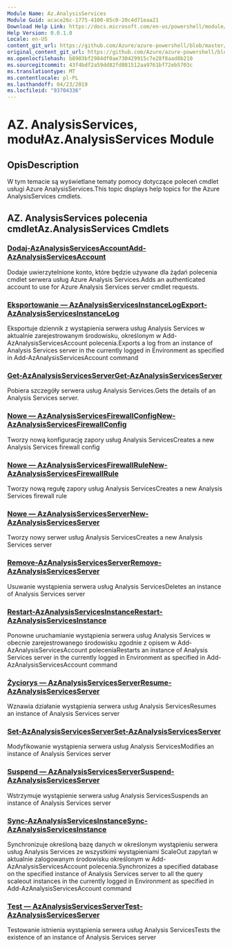 ```yaml
---
Module Name: Az.AnalysisServices
Module Guid: acace26c-1775-4100-85c0-20c4d71eaa21
Download Help Link: https://docs.microsoft.com/en-us/powershell/module/az.analysisservices
Help Version: 0.0.1.0
Locale: en-US
content_git_url: https://github.com/Azure/azure-powershell/blob/master/src/AnalysisServices/AnalysisServices/help/Az.AnalysisServices.md
original_content_git_url: https://github.com/Azure/azure-powershell/blob/master/src/AnalysisServices/AnalysisServices/help/Az.AnalysisServices.md
ms.openlocfilehash: b8903bf2984df0ae730429915c7e28f8aad8b210
ms.sourcegitcommit: 43f4bdf2a59dd82fd881512aa9761bf72eb5703c
ms.translationtype: MT
ms.contentlocale: pl-PL
ms.lasthandoff: 04/23/2019
ms.locfileid: "93704336"
---
```

# <span data-ttu-id="aacb8-101">AZ. AnalysisServices, moduł</span><span class="sxs-lookup"><span data-stu-id="aacb8-101">Az.AnalysisServices Module</span></span>
## <span data-ttu-id="aacb8-102">Opis</span><span class="sxs-lookup"><span data-stu-id="aacb8-102">Description</span></span>
<span data-ttu-id="aacb8-103">W tym temacie są wyświetlane tematy pomocy dotyczące poleceń cmdlet usługi Azure AnalysisServices.</span><span class="sxs-lookup"><span data-stu-id="aacb8-103">This topic displays help topics for the Azure AnalysisServices cmdlets.</span></span>

## <span data-ttu-id="aacb8-104">AZ. AnalysisServices polecenia cmdlet</span><span class="sxs-lookup"><span data-stu-id="aacb8-104">Az.AnalysisServices Cmdlets</span></span>
### [<span data-ttu-id="aacb8-105">Dodaj-AzAnalysisServicesAccount</span><span class="sxs-lookup"><span data-stu-id="aacb8-105">Add-AzAnalysisServicesAccount</span></span>](Add-AzAnalysisServicesAccount.md)
<span data-ttu-id="aacb8-106">Dodaje uwierzytelnione konto, które będzie używane dla żądań polecenia cmdlet serwera usług Azure Analysis Services.</span><span class="sxs-lookup"><span data-stu-id="aacb8-106">Adds an authenticated account to use for Azure Analysis Services server cmdlet requests.</span></span>

### [<span data-ttu-id="aacb8-107">Eksportowanie — AzAnalysisServicesInstanceLog</span><span class="sxs-lookup"><span data-stu-id="aacb8-107">Export-AzAnalysisServicesInstanceLog</span></span>](Export-AzAnalysisServicesInstanceLog.md)
<span data-ttu-id="aacb8-108">Eksportuje dziennik z wystąpienia serwera usług Analysis Services w aktualnie zarejestrowanym środowisku, określonym w Add-AzAnalysisServicesAccount polecenia.</span><span class="sxs-lookup"><span data-stu-id="aacb8-108">Exports a log from an instance of Analysis Services server in the currently logged in Environment as specified in Add-AzAnalysisServicesAccount command</span></span>

### [<span data-ttu-id="aacb8-109">Get-AzAnalysisServicesServer</span><span class="sxs-lookup"><span data-stu-id="aacb8-109">Get-AzAnalysisServicesServer</span></span>](Get-AzAnalysisServicesServer.md)
<span data-ttu-id="aacb8-110">Pobiera szczegóły serwera usług Analysis Services.</span><span class="sxs-lookup"><span data-stu-id="aacb8-110">Gets the details of an Analysis Services server.</span></span>

### [<span data-ttu-id="aacb8-111">Nowe — AzAnalysisServicesFirewallConfig</span><span class="sxs-lookup"><span data-stu-id="aacb8-111">New-AzAnalysisServicesFirewallConfig</span></span>](New-AzAnalysisServicesFirewallConfig.md)
<span data-ttu-id="aacb8-112">Tworzy nową konfigurację zapory usług Analysis Services</span><span class="sxs-lookup"><span data-stu-id="aacb8-112">Creates a new Analysis Services firewall config</span></span> 

### [<span data-ttu-id="aacb8-113">Nowe — AzAnalysisServicesFirewallRule</span><span class="sxs-lookup"><span data-stu-id="aacb8-113">New-AzAnalysisServicesFirewallRule</span></span>](New-AzAnalysisServicesFirewallRule.md)
<span data-ttu-id="aacb8-114">Tworzy nową regułę zapory usług Analysis Services</span><span class="sxs-lookup"><span data-stu-id="aacb8-114">Creates a new Analysis Services firewall rule</span></span>

### [<span data-ttu-id="aacb8-115">Nowe — AzAnalysisServicesServer</span><span class="sxs-lookup"><span data-stu-id="aacb8-115">New-AzAnalysisServicesServer</span></span>](New-AzAnalysisServicesServer.md)
<span data-ttu-id="aacb8-116">Tworzy nowy serwer usług Analysis Services</span><span class="sxs-lookup"><span data-stu-id="aacb8-116">Creates a new Analysis Services server</span></span>

### [<span data-ttu-id="aacb8-117">Remove-AzAnalysisServicesServer</span><span class="sxs-lookup"><span data-stu-id="aacb8-117">Remove-AzAnalysisServicesServer</span></span>](Remove-AzAnalysisServicesServer.md)
<span data-ttu-id="aacb8-118">Usuwanie wystąpienia serwera usług Analysis Services</span><span class="sxs-lookup"><span data-stu-id="aacb8-118">Deletes an instance of Analysis Services server</span></span>

### [<span data-ttu-id="aacb8-119">Restart-AzAnalysisServicesInstance</span><span class="sxs-lookup"><span data-stu-id="aacb8-119">Restart-AzAnalysisServicesInstance</span></span>](Restart-AzAnalysisServicesInstance.md)
<span data-ttu-id="aacb8-120">Ponowne uruchamianie wystąpienia serwera usług Analysis Services w obecnie zarejestrowanego środowisku zgodnie z opisem w Add-AzAnalysisServicesAccount polecenia</span><span class="sxs-lookup"><span data-stu-id="aacb8-120">Restarts an instance of Analysis Services server in the currently logged in Environment as specified in Add-AzAnalysisServicesAccount command</span></span>

### [<span data-ttu-id="aacb8-121">Życiorys — AzAnalysisServicesServer</span><span class="sxs-lookup"><span data-stu-id="aacb8-121">Resume-AzAnalysisServicesServer</span></span>](Resume-AzAnalysisServicesServer.md)
<span data-ttu-id="aacb8-122">Wznawia działanie wystąpienia serwera usług Analysis Services</span><span class="sxs-lookup"><span data-stu-id="aacb8-122">Resumes an instance of Analysis Services server</span></span>

### [<span data-ttu-id="aacb8-123">Set-AzAnalysisServicesServer</span><span class="sxs-lookup"><span data-stu-id="aacb8-123">Set-AzAnalysisServicesServer</span></span>](Set-AzAnalysisServicesServer.md)
<span data-ttu-id="aacb8-124">Modyfikowanie wystąpienia serwera usług Analysis Services</span><span class="sxs-lookup"><span data-stu-id="aacb8-124">Modifies  an instance of Analysis Services server</span></span>

### [<span data-ttu-id="aacb8-125">Suspend — AzAnalysisServicesServer</span><span class="sxs-lookup"><span data-stu-id="aacb8-125">Suspend-AzAnalysisServicesServer</span></span>](Suspend-AzAnalysisServicesServer.md)
<span data-ttu-id="aacb8-126">Wstrzymuje wystąpienie serwera usług Analysis Services</span><span class="sxs-lookup"><span data-stu-id="aacb8-126">Suspends an instance of Analysis Services server</span></span>

### [<span data-ttu-id="aacb8-127">Sync-AzAnalysisServicesInstance</span><span class="sxs-lookup"><span data-stu-id="aacb8-127">Sync-AzAnalysisServicesInstance</span></span>](Sync-AzAnalysisServicesInstance.md)
<span data-ttu-id="aacb8-128">Synchronizuje określoną bazę danych w określonym wystąpieniu serwera usług Analysis Services ze wszystkimi wystąpieniami ScaleOut zapytań w aktualnie zalogowanym środowisku określonym w Add-AzAnalysisServicesAccount polecenia.</span><span class="sxs-lookup"><span data-stu-id="aacb8-128">Synchronizes a specified database on the specified instance of Analysis Services server to all the query scaleout instances in the currently logged in Environment as specified in Add-AzAnalysisServicesAccount command</span></span>

### [<span data-ttu-id="aacb8-129">Test — AzAnalysisServicesServer</span><span class="sxs-lookup"><span data-stu-id="aacb8-129">Test-AzAnalysisServicesServer</span></span>](Test-AzAnalysisServicesServer.md)
<span data-ttu-id="aacb8-130">Testowanie istnienia wystąpienia serwera usług Analysis Services</span><span class="sxs-lookup"><span data-stu-id="aacb8-130">Tests the existence of an instance of Analysis Services server</span></span>

